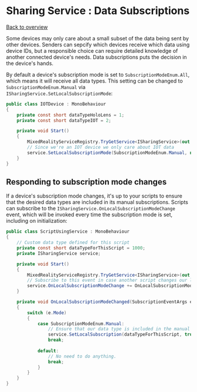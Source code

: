 # Sharing Service : Data Subscriptions

[Back to overview](SharingServiceOverview.md)

Some devices may only care about a small subset of the data being sent by other devices. Senders can sepcify which devices receive which data using device IDs, but a responsible choice can require detailed knowledge of another connected device's needs. Data subscriptions puts the decision in the device's hands.

By default a device's subscription mode is set to `SubscriptionModeEnum.All`, which means it will receive all data types. This setting can be changed to `SubscriptionModeEnum.Manual` via `ISharingService.SetLocalSubscriptionMode`:
```c#
public class IOTDevice : MonoBehaviour
{
    private const short dataTypeHoloLens = 1;
    private const short dataTypeIOT = 2;

    private void Start()
    {
        MixedRealityServiceRegistry.TryGetService<ISharingService>(out ISharingService service);
        // Since we're an IOT device we only care about IOT data
        service.SetLocalSubscriptionMode(SubscriptionModeEnum.Manual, new short[] { dataTypeIOT });
    }
}
```

## Responding to subscription mode changes

If a device's subscription mode changes, it's up to your scripts to ensure that the desired data types are included in its manual subscriptions. Scripts can subscribe to the `ISharingService.OnLocalSubscriptionModeChange` event, which will be invoked every time the subscription mode is set, including on initialization:
```c#
public class ScriptUsingService : MonoBehaviour
{
    // Custom data type defined for this script
    private const short dataTypeForThisScript = 1000;
    private ISharingService service;

    private void Start()
    {
        MixedRealityServiceRegistry.TryGetService<ISharingService>(out service);
        // Subscribe to this event in case another script changes our local subscription type
        service.OnLocalSubscriptionModeChange += OnLocalSubscriptionModeChange;
    }

    private void OnLocalSubscriptionModeChanged(SubscriptionEventArgs e)
    {
        switch (e.Mode)
        {
            case SubscriptionModeEnum.Manual:
                // Ensure that our data type is included in the manual subscriptions.
                service.SetLocalSubscription(dataTypeForThisScript, true);
                break;
                
            default:
                // No need to do anything.
                break;
            }
        }
    }
}
```